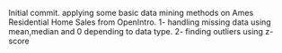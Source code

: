 Initial commit.
applying some basic data mining methods on Ames Residential Home Sales from OpenIntro.
1- handling missing data using mean,median and 0 depending to data type.
2- finding outliers using z-score
